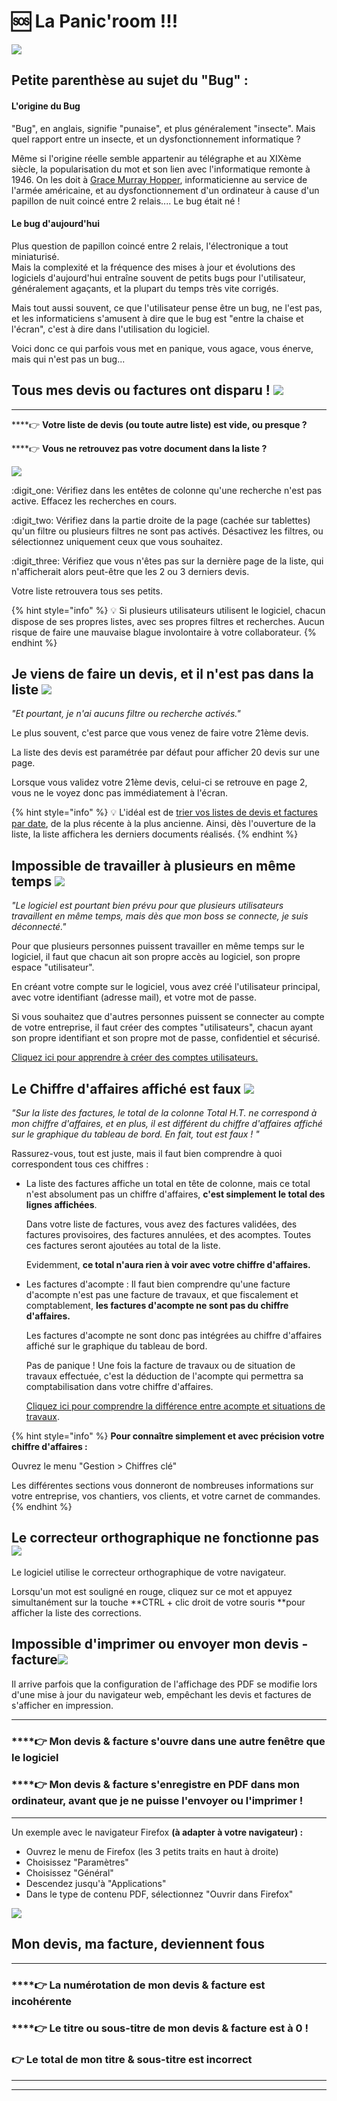 # 🆘 La  Panic'room  !!!

![](../.gitbook/assets/peur3.gif)

## Petite parenthèse au sujet du "Bug" :

####

#### L'origine du Bug

"Bug", en anglais, signifie "punaise", et plus généralement "insecte". Mais quel rapport entre un insecte, et un dysfonctionnement informatique ?

Même si l'origine réelle semble appartenir au télégraphe et au XIXème siècle, la popularisation du mot et son lien avec l'informatique remonte à 1946. On les doit à  [Grace Murray Hopper](https://en.wikipedia.org/wiki/Grace_Hopper), informaticienne au service de l'armée américaine, et au dysfonctionnement d'un ordinateur à cause d'un papillon de nuit coincé entre 2 relais.... Le bug était né !



#### Le bug d'aujourd'hui

Plus question de papillon coincé entre 2 relais, l'électronique a tout miniaturisé.\
Mais la complexité et la fréquence des mises à jour et évolutions des logiciels d'aujourd'hui entraîne souvent de petits bugs pour l'utilisateur, généralement agaçants, et la plupart du temps très vite corrigés.

Mais tout aussi souvent, ce que l'utilisateur pense être un bug, ne l'est pas, et les informaticiens s'amusent à dire que le bug est "entre la chaise et l'écran", c'est à dire dans l'utilisation du logiciel.

Voici donc ce qui parfois vous met en panique, vous agace, vous énerve, mais qui n'est pas un bug... 



## Tous mes devis ou factures ont disparu ! ![](../.gitbook/assets/3d-sueur.gif)

****

****:point_right: **Votre liste de devis (ou toute autre liste) est vide, ou presque ?**

****:point_right: **Vous ne retrouvez pas votre document dans la liste ?**

![](../.gitbook/assets/screenshot-79-.png)

:digit_one: Vérifiez dans les entêtes de colonne qu'une recherche n'est pas active. Effacez les recherches en cours.

:digit_two: Vérifiez dans la partie droite de la page (cachée sur tablettes) qu'un filtre ou plusieurs filtres ne sont pas activés. Désactivez les filtres, ou sélectionnez uniquement ceux que vous souhaitez.

:digit_three: Vérifiez que vous n'êtes pas sur la dernière page de la liste, qui n'afficherait alors peut-être que les 2 ou 3 derniers devis.

Votre liste retrouvera tous ses petits.

{% hint style="info" %}
:bulb: Si plusieurs utilisateurs utilisent le logiciel, chacun dispose de ses propres listes, avec ses propres filtres et recherches. Aucun risque de faire une mauvaise blague involontaire à votre collaborateur.
{% endhint %}



## Je viens de faire un devis, et il n'est pas dans la liste ![](../.gitbook/assets/peur3.gif) 

_"Et pourtant, je n'ai aucuns filtre ou recherche activés."_

Le plus souvent, c'est parce que vous venez de faire votre 21ème devis. 

La liste des devis est paramétrée par défaut pour afficher 20 devis sur une page.

Lorsque vous validez votre 21ème devis, celui-ci se retrouve en page 2, vous ne le voyez donc pas immédiatement à l'écran.

{% hint style="info" %}
:bulb: L'idéal est de [trier vos listes de devis et factures par date](trucs-et-astuces.md#les-tris), de la plus récente à la plus ancienne. Ainsi, dès l'ouverture de la liste, la liste affichera les derniers documents réalisés.
{% endhint %}



## Impossible de travailler à plusieurs en même temps ![](../.gitbook/assets/stp.gif) 

_"Le logiciel est pourtant bien prévu pour que plusieurs utilisateurs travaillent en même temps, mais dès que mon boss se connecte, je suis déconnecté."_

Pour que plusieurs personnes puissent travailler en même temps sur le logiciel, il faut que chacun ait son propre accès au logiciel, son propre espace "utilisateur".

En créant votre compte sur le logiciel, vous avez créé l'utilisateur principal, avec votre identifiant (adresse mail), et votre mot de passe.

Si vous souhaitez que d'autres personnes puissent se connecter au compte de votre entreprise, il faut créer des comptes "utilisateurs", chacun ayant son propre identifiant et son propre mot de passe, confidentiel et sécurisé.

[Cliquez ici pour apprendre à créer des comptes utilisateurs.](../aide-au-demarrage/les-utilisateurs/gerer-utilisateurs.md)



## Le Chiffre d'affaires affiché est faux ![](../.gitbook/assets/surprise3.gif) 

_"Sur la liste des factures, le total de la colonne Total H.T. ne correspond à mon chiffre d'affaires, et en plus, il est différent du chiffre d'affaires affiché sur le graphique du tableau de bord. En fait, tout est faux ! "_

Rassurez-vous, tout est juste, mais il faut bien comprendre à quoi correspondent tous ces chiffres :

*   La liste des factures affiche un total en tête de colonne, mais ce total n'est absolument pas un chiffre d'affaires, **c'est simplement le total des lignes affichées**. 

    Dans votre liste de factures, vous avez des factures validées, des factures provisoires, des factures annulées, et des acomptes. Toutes ces factures seront ajoutées au total de la liste. 

    Evidemment, **ce total n'aura rien à voir avec votre chiffre d'affaires.**


*   Les factures d'acompte : Il faut bien comprendre qu'une facture d'acompte n'est pas une facture de travaux, et que fiscalement et comptablement, **les factures d'acompte ne sont pas du chiffre d'affaires.**

    Les factures d'acompte ne sont donc pas intégrées au chiffre d'affaires affiché sur le graphique du tableau de bord.

    Pas de panique ! Une fois la facture de travaux ou de situation de travaux effectuée, c'est la déduction de l'acompte qui permettra sa comptabilisation dans votre chiffre d'affaires.

    [Cliquez ici pour comprendre la différence entre acompte et situations de travaux](../pour-aller-plus-loin/les-factures/la-facture-dacompte.md#ne-pas-confondre-facture-dacompte-et-facture-davancement-situation-de-travaux).

{% hint style="info" %}
**Pour connaître simplement et avec précision votre chiffre d'affaires :**

Ouvrez le menu "Gestion > Chiffres clé"

Les différentes sections vous donneront de nombreuses informations sur votre entreprise, vos chantiers, vos clients, et votre carnet de commandes.
{% endhint %}



## Le correcteur orthographique ne fonctionne pas![](../.gitbook/assets/tenor-5-.gif) 

Le logiciel utilise le correcteur orthographique de votre navigateur.

Lorsqu'un mot est souligné en rouge, cliquez sur ce mot et appuyez simultanément sur la touche **CTRL +  clic droit de votre souris **pour afficher la liste des corrections.



## Impossible d'imprimer ou envoyer mon devis - facture![](../.gitbook/assets/3d-robot-2.gif) 

Il arrive parfois que la configuration de l'affichage des PDF se modifie lors d'une mise à jour du navigateur web, empêchant les devis et factures de s'afficher en impression.

****

### ****:point_right: **Mon devis & facture s'ouvre dans une autre fenêtre que le logiciel**

### ****:point_right: **Mon devis & facture s'enregistre en PDF dans mon ordinateur, avant que je ne puisse l'envoyer ou l'imprimer !**

****

Un exemple avec le navigateur Firefox **(à adapter à votre navigateur) :**

* Ouvrez le menu de Firefox (les 3 petits traits en haut à droite)
* Choisissez "Paramètres"
* Choisissez "Général"
* Descendez jusqu'à "Applications"
* Dans le type de contenu PDF, sélectionnez "Ouvrir dans Firefox"

![](../.gitbook/assets/capture-decran-du-2021-07-23-15-19-24.png)



## **Mon devis, ma facture, deviennent fous**

** **

### ****:point_right: **La numérotation de mon devis & facture est incohérente**

### ****:point_right: **Le titre ou sous-titre de mon devis & facture est à 0 !**

### ****:point_right:** Le total de mon titre & sous-titre est incorrect**

****

****
